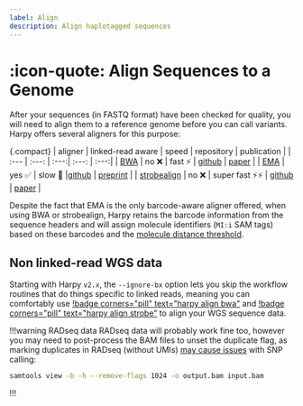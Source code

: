 ```yaml
---
label: Align
description: Align haplotagged sequences
---
```

# :icon-quote: Align Sequences to a Genome

After your sequences (in FASTQ format) have been checked for quality, you
will need to align them to a reference genome before you can call variants.
Harpy offers several aligners for this purpose:

{.compact}
| aligner | linked-read aware | speed | repository | publication |
| :--- | :---: | :---:| :---: | :---:|
| [BWA](bwa.md) | no ❌ | fast ⚡ | [github](https://github.com/lh3/bwa) | [paper](http://arxiv.org/abs/1303.3997) |
| [EMA](ema.md) | yes ✅ | slow 🐢 |[github](https://github.com/arshajii/ema) | [preprint](https://www.biorxiv.org/content/early/2017/11/16/220236) |
| [strobealign](strobe.md) | no ❌ | super fast ⚡⚡ | [github](https://github.com/ksahlin/strobealign) | [paper](https://doi.org/10.1186/s13059-022-02831-7) |

Despite the fact that EMA is the only barcode-aware aligner offered, when using BWA or strobealign, Harpy retains the barcode information from the sequence headers and will
assign molecule identifiers (`MI:i` SAM tags) based on these barcodes and the [molecule distance threshold](../../Getting_Started/linked_read_data.md#barcode-thresholds).

## Non linked-read WGS data
Starting with Harpy `v2.x`, the `--ignore-bx` option lets you skip the workflow
routines that do things specific to linked reads, meaning you can comfortably use
[!badge corners="pill" text="harpy align bwa"](bwa.md) and [!badge corners="pill" text="harpy align strobe"](strobe.md) to align your WGS sequence data. 

!!!warning RADseq data
RADseq data will probably work fine too, however you may need to post-process the
BAM files to unset the duplicate flag, as marking duplicates in RADseq (without UMIs) [may cause issues](https://www.researchgate.net/post/How_to_exclude_PCR_duplicates_in_ddRAD) with SNP calling:
```bash
samtools view -b -h --remove-flags 1024 -o output.bam input.bam
```
!!!
